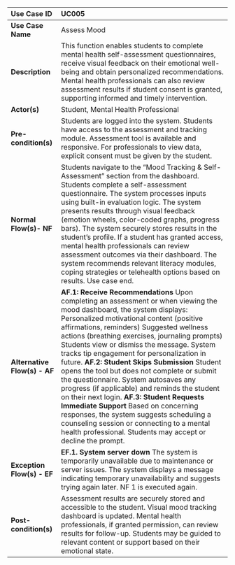 | Use Case ID | UC005 |
| :---- | :---- |
| **Use Case Name** | Assess Mood |
| **Description** | This function enables students to complete mental health self-assessment questionnaires, receive visual feedback on their emotional well-being and obtain personalized recommendations. Mental health professionals can also review assessment results if student consent is granted, supporting informed and timely intervention. |
| **Actor(s)** | Student, Mental Health Professional |
| **Pre-condition(s)** | Students are logged into the system. Students have access to the assessment and tracking module. Assessment tool is available and responsive. For professionals to view data, explicit consent must be given by the student. |
| **Normal Flow(s)- NF** | Students navigate to the “Mood Tracking & Self-Assessment” section from the dashboard. Students complete a self-assessment questionnaire. The system processes inputs using built-in evaluation logic. The system presents results through visual feedback (emotion wheels, color-coded graphs, progress bars). The system securely stores results in the student’s profile. If a student has granted access, mental health professionals can review assessment outcomes via their dashboard. The system recommends relevant literacy modules, coping strategies or telehealth options based on results. Use case end. |
| **Alternative Flow(s) \- AF** | **AF.1: Receive Recommendations** Upon completing an assessment or when viewing the mood dashboard, the system displays: Personalized motivational content (positive affirmations, reminders) Suggested wellness actions (breathing exercises, journaling prompts) Students view or dismiss the message. System tracks tip engagement for personalization in future. **AF.2: Student Skips Submission** Student opens the tool but does not complete or submit the questionnaire. System autosaves any progress (if applicable) and reminds the student on their next login. **AF.3: Student Requests Immediate Support** Based on concerning responses, the system suggests scheduling a counseling session or connecting to a mental health professional. Students may accept or decline the prompt. |
| **Exception Flow(s) \- EF** | **EF.1. System server down** The system is temporarily unavailable due to maintenance or server issues. The system displays a message indicating temporary unavailability and suggests trying again later. NF 1 is executed again. |
| **Post-condition(s)** | Assessment results are securely stored and accessible to the student. Visual mood tracking dashboard is updated. Mental health professionals, if granted permission, can review results for follow-up. Students may be guided to relevant content or support based on their emotional state.  |
